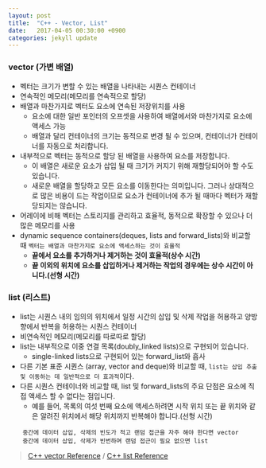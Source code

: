 ```yaml
---
layout: post
title:  "C++ - Vector, List"
date:   2017-04-05 00:30:00 +0900
categories: jekyll update
---
```


### vector (가변 배열)
  * 벡터는 크기가 변할 수 있는 배열을 나타내는 시퀀스 컨테이너
  * 연속적인 메모리(메모리를 연속적으로 할당)
  * 배열과 마찬가지로 벡터도 요소에 연속된 저장위치를 사용
    * 요소에 대한 일반 포인터의 오프셋을 사용하여 배열에서와 마찬가지로 요소에 액세스 가능
    * 배열과 달리 컨테이너의 크기는 동적으로 변경 될 수 있으며, 컨테이너가 컨테이너를 자동으로 처리합니다.
  * 내부적으로 벡터는 동적으로 할당 된 배열을 사용하여 요소를 저장합니다.
    * 이 배열은 새로운 요소가 삽입 될 때 크기가 커지기 위해 재할당되어야 할 수도 있습니다.
    * 새로운 배열을 할당하고 모든 요소를 이동한다는 의미입니다. 그러나 상대적으로 많은 비용이 드는 작업이므로 요소가 컨테이너에 추가 될 때마다 벡터가 재할당되지는 않습니다.
  * 어레이에 비해 벡터는 스토리지를 관리하고 효율적, 동적으로 확장할 수 있으나 더 많은 메모리를 사용
  * dynamic sequence containers(deques, lists and forward_lists)와 비교할 때 `벡터는 배열과 마찬가지로 요소에 액세스하는 것이 효율적`
    * <b>끝에서 요소를 추가하거나 제거하는 것이 효율적(상수 시간)</b>
    * <b>끝 이외의 위치에 요소를 삽입하거나 제거하는 작업의 경우에는 상수 시간이 아니다.(선형 시간)</b>

### list (리스트)
  * list는 시퀀스 내의 임의의 위치에서 일정 시간의 삽입 및 삭제 작업을 허용하고 양방향에서 반복을 허용하는 시퀀스 컨테이너
  * 비연속적인 메모리(메모리를 따로따로 할당)
  * list는 내부적으로 이중 연결 목록(doubly_linked lists)으로 구현되어 있습니다.
    * single-linked lists으로 구현되어 있는 forward_list와 흡사
  * 다른 기본 표준 시퀀스 (array, vector and deque)와 비교할 때, `list는 삽입 추출 및 이동하는 데 일반적으로 더 효과적`이다.
  * 다른 시퀀스 컨테이너와 비교할 때, list 및 forward_lists의 주요 단점은 요소에 직접 액세스 할 수 없다는 점입니다.
    * 예를 들어, 목록의 여섯 번째 요소에 액세스하려면 시작 위치 또는 끝 위치와 같은 알려진 위치에서 해당 위치까지 반복해야 합니다.(선형 시간)

```
    중간에 데이터 삽입, 삭제의 빈도가 적고 랜덤 접근을 자주 해야 한다면 vector
    중간에 데이터 삽입, 삭제가 빈번하며 랜덤 접근이 필요 없으면 list
```



> [C++ vector Reference][vector-Reference] / [C++ list Reference][list-Reference]

[vector-Reference]: http://www.cplusplus.com/reference/vector/vector/
[list-Reference]: http://www.cplusplus.com/reference/list/list/
